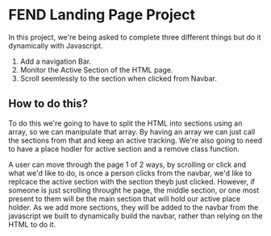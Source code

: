 # FEND Landing Page Project
In this project, we're being asked to complete three different things but do it dynamically with Javascript.
1. Add a navigation Bar.
2. Monitor the Active Section of the HTML page. 
3. Scroll seemlessly to the section when clicked from Navbar. 

## How to do this?
To do this we're going to have to split the HTML into sections using an array, so we can manipulate that array. By having an array we can just call the sections from that and keep an active tracking. We're also going to need to have a place hodler for active section and a remove class function.

A user can move through the page 1 of 2 ways, by scrolling or click and what we'd like to do, is once a person clicks from the navbar, we'd like to replcace the active section with the section theyb just clicked. However, if someone is just scrolling throught he page, the middle section, or one most present to them will be the main section that will hold our active place holder. As we add more sections, they will be added to the navbar from the javascript we built to dynamically build the navbar, rather than relying on the HTML to do it. 